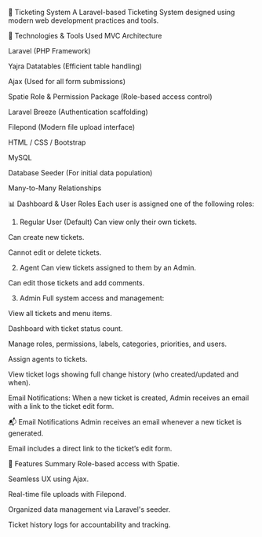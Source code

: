 🎫 Ticketing System
A Laravel-based Ticketing System designed using modern web development practices and tools.

🚀 Technologies & Tools Used
MVC Architecture

Laravel (PHP Framework)

Yajra Datatables (Efficient table handling)

Ajax (Used for all form submissions)

Spatie Role & Permission Package (Role-based access control)

Laravel Breeze (Authentication scaffolding)

Filepond (Modern file upload interface)

HTML / CSS / Bootstrap

MySQL

Database Seeder (For initial data population)

Many-to-Many Relationships

📊 Dashboard & User Roles
Each user is assigned one of the following roles:

1. Regular User (Default)
Can view only their own tickets.

Can create new tickets.

Cannot edit or delete tickets.

2. Agent
Can view tickets assigned to them by an Admin.

Can edit those tickets and add comments.

3. Admin
Full system access and management:

View all tickets and menu items.

Dashboard with ticket status count.

Manage roles, permissions, labels, categories, priorities, and users.

Assign agents to tickets.

View ticket logs showing full change history (who created/updated and when).

Email Notifications: When a new ticket is created, Admin receives an email with a link to the ticket edit form.

📬 Email Notifications
Admin receives an email whenever a new ticket is generated.

Email includes a direct link to the ticket’s edit form.

📂 Features Summary
Role-based access with Spatie.

Seamless UX using Ajax.

Real-time file uploads with Filepond.

Organized data management via Laravel's seeder.

Ticket history logs for accountability and tracking.
